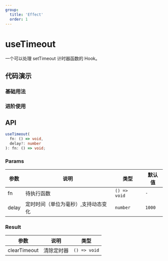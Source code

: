 ```yaml
---
group:
  title: 'Effect'
  order: 1
---
```


# useTimeout

一个可以处理 setTimeout 计时器函数的 Hook。

## 代码演示

### 基础用法

<code src='./demo/demo1.tsx'></code>

### 进阶使用

<code src='./demo/demo2.tsx'></code>

## API

```typescript
useTimeout(
  fn: () => void,
  delay?: number
): fn: () => void;
```

### Params

| 参数  | 说明                                | 类型         | 默认值 |
| ----- | ----------------------------------- | ------------ | ------ |
| fn    | 待执行函数                          | `() => void` | `-`    |
| delay | 定时时间（单位为毫秒）,支持动态变化 | `number`     | `1000` |

### Result

| 参数         | 说明       | 类型         |
| ------------ | ---------- | ------------ |
| clearTimeout | 清除定时器 | `() => void` |
